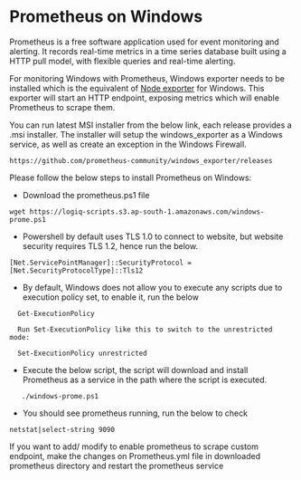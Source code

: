 # Prometheus on Windows

Prometheus is a free software application used for event monitoring and alerting. It records real-time metrics in a time series database built using a HTTP pull model, with flexible queries and real-time alerting.

For monitoring Windows with Prometheus, Windows exporter needs to be installed which is the equivalent of [Node exporter](https://github.com/prometheus/node\_exporter)  for Windows. This exporter will start an HTTP endpoint, exposing metrics which will enable Prometheus to scrape them.

You can run latest MSI installer from the below link, each release provides a .msi installer. The installer will setup the windows\_exporter as a Windows service, as well as create an exception in the Windows Firewall.

```
https://github.com/prometheus-community/windows_exporter/releases
```



Please follow the below steps to install Prometheus on Windows:

* Download the prometheus.ps1 file

```
wget https://logiq-scripts.s3.ap-south-1.amazonaws.com/windows-prome.ps1 
```

* Powershell by default uses TLS 1.0 to connect to website, but website security requires TLS 1.2, hence run the below.

```
[Net.ServicePointManager]::SecurityProtocol = [Net.SecurityProtocolType]::Tls12
```

* By default, Windows does not allow you to execute any scripts due to execution policy set, to enable it, run the below

```
  Get-ExecutionPolicy

  Run Set-ExecutionPolicy like this to switch to the unrestricted mode:

  Set-ExecutionPolicy unrestricted
```

* Execute the below script, the script will download and install Prometheus as a service in the path where the script is executed.

```
   ./windows-prome.ps1
```

* You should see prometheus running, run the below to check

```
netstat|select-string 9090
```

If you want to add/ modify to enable prometheus to scrape custom endpoint, make the changes on Prometheus.yml file in downloaded prometheus directory and restart the prometheus service
